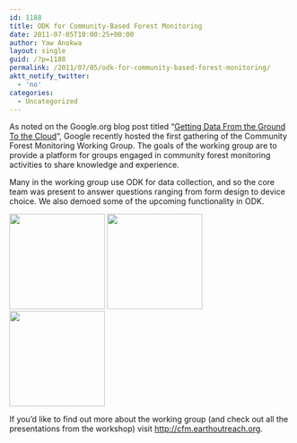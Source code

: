 ```yaml
---
id: 1188
title: ODK for Community-Based Forest Monitoring
date: 2011-07-05T10:00:25+00:00
author: Yaw Anokwa
layout: single
guid: /?p=1188
permalink: /2011/07/05/odk-for-community-based-forest-monitoring/
aktt_notify_twitter:
  - 'no'
categories:
  - Uncategorized
---
```

As noted on the Google.org blog post titled &#8220;[Getting Data From the Ground To the Cloud](http://blog.google.org/2011/06/getting-data-from-ground-to-cloud.html)&#8220;, Google recently hosted the first gathering of the Community Forest Monitoring Working Group. The goals of the working group are to provide a platform for groups engaged in community forest monitoring activities to share knowledge and experience. 

Many in the working group use ODK for data collection, and so the core team was present to answer questions ranging from form design to device choice. We also demoed some of the upcoming functionality in ODK.

<img width="170" src="/assets/wp-content/uploads/2011/07/plotType.png" />&nbsp;<img width="170" src="/assets/wp-content/uploads/2011/07/dbhType.png" />&nbsp;<img width="170" src="/assets/wp-content/uploads/2011/07/plotStatus.png" />

If you&#8217;d like to find out more about the working group (and check out all the presentations from the workshop) visit <http://cfm.earthoutreach.org>.